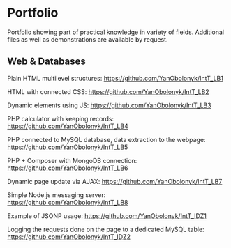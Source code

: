 # Portfolio
Portfolio showing part of practical knowledge in variety of fields. Additional files as well as demonstrations are available by request.

## Web & Databases
Plain HTML multilevel structures:
https://github.com/YanObolonyk/IntT_LB1

HTML with connected CSS:
https://github.com/YanObolonyk/IntT_LB2

Dynamic elements using JS:
https://github.com/YanObolonyk/IntT_LB3

PHP calculator with keeping records:
https://github.com/YanObolonyk/IntT_LB4

PHP connected to MySQL database, data extraction to the webpage:
https://github.com/YanObolonyk/IntT_LB5

PHP + Composer with MongoDB connection:
https://github.com/YanObolonyk/IntT_LB6

Dynamic page update via AJAX:
https://github.com/YanObolonyk/IntT_LB7

Simple Node.js messaging server:
https://github.com/YanObolonyk/IntT_LB8

Example of JSONP usage:
https://github.com/YanObolonyk/IntT_IDZ1

Logging the requests done on the page to a dedicated MySQL table:
https://github.com/YanObolonyk/IntT_IDZ2
